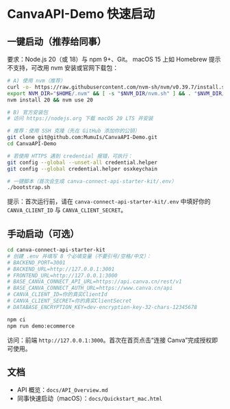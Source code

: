# CanvaAPI-Demo 快速启动

## 一键启动（推荐给同事）

要求：Node.js 20（或 18）与 npm 9+、Git。
macOS 15 上如 Homebrew 提示不支持，可改用 nvm 安装或官网下载包：
```bash
# A) 使用 nvm（推荐）
curl -o- https://raw.githubusercontent.com/nvm-sh/nvm/v0.39.7/install.sh | bash
export NVM_DIR="$HOME/.nvm" && [ -s "$NVM_DIR/nvm.sh" ] && . "$NVM_DIR/nvm.sh"
nvm install 20 && nvm use 20

# B) 官方安装包
# 访问 https://nodejs.org 下载 macOS 20 LTS 并安装
```

```bash
# 推荐：使用 SSH 克隆（先在 GitHub 添加你的公钥）
git clone git@github.com:MumuIs/CanvaAPI-Demo.git
cd CanvaAPI-Demo

# 若使用 HTTPS 遇到 credential 报错，可执行：
git config --global --unset-all credential.helper
git config --global credential.helper osxkeychain

# 一键脚本（首次会生成 canva-connect-api-starter-kit/.env）
./bootstrap.sh
```

提示：首次运行前，请在 `canva-connect-api-starter-kit/.env` 中填好你的 `CANVA_CLIENT_ID` 与 `CANVA_CLIENT_SECRET`。

## 手动启动（可选）

```bash
cd canva-connect-api-starter-kit
# 创建 .env 并填写 8 个必填变量（不要引号/空格/中文）：
# BACKEND_PORT=3001
# BACKEND_URL=http://127.0.0.1:3001
# FRONTEND_URL=http://127.0.0.1:3000
# BASE_CANVA_CONNECT_API_URL=https://api.canva.cn/rest/v1
# BASE_CANVA_CONNECT_AUTH_URL=https://www.canva.cn/api
# CANVA_CLIENT_ID=你的真实ClientId
# CANVA_CLIENT_SECRET=你的真实ClientSecret
# DATABASE_ENCRYPTION_KEY=dev-encryption-key-32-chars-12345678

npm ci
npm run demo:ecommerce
```

访问：前端 `http://127.0.0.1:3000`。首次在首页点击“连接 Canva”完成授权即可使用。

## 文档

- API 概览：`docs/API_Overview.md`
- 同事快速启动（macOS）：`docs/Quickstart_mac.html`
